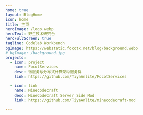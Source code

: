 ```yaml
---
home: true
layout: BlogHome
icon: home
title: 主页
heroImage: /logo.webp
heroText: 野生技术研究台
heroFullScreen: true
tagline: Codelab Workbench
bgImage: https://webstatic.focotx.net/blog/background.webp
# bgImage: /background.jpg
projects:
  - icon: project
    name: FocotServices
    desc: 微服务与分布式计算架构服务群
    link: https://github.com/TiyaAnlite/FocotServices

  - icon: link
    name: Minecodecraft
    desc: MineCodeCraft Server Side Mod
    link: https://github.com/TiyaAnlite/minecodecraft-mod

---
```

